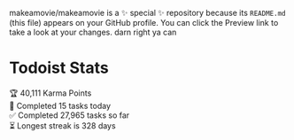 makeamovie/makeamovie is a ✨ special ✨ repository because its `README.md` (this file) appears on your GitHub profile.
You can click the Preview link to take a look at your changes. darn right ya can

# Todoist Stats

<!-- TODO-IST:START -->
🏆  40,111 Karma Points           
🌸  Completed 15 tasks today           
✅  Completed 27,965 tasks so far           
⏳  Longest streak is 328 days
<!-- TODO-IST:END -->